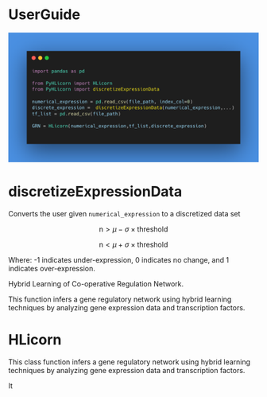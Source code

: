 # UserGuide

![PyHLicorn Logo](./images/carbon(1).png)

<!--  -->
# discretizeExpressionData

Converts the user given `numerical_expression` to a discretized data set

$$
\text{n} > \mu - \sigma \times \text{threshold}
$$ 

$$
\text{n} < \mu + \sigma \times \text{threshold} 
$$ 

Where:
    -1 indicates under-expression,
    0 indicates no change, and 
    1 indicates over-expression.


Hybrid Learning of Co-operative Regulation Network.

This function infers a gene regulatory network using hybrid learning techniques by analyzing gene expression data and transcription factors.

# HLicorn
This class function infers a gene regulatory network using hybrid learning techniques by analyzing gene expression data and transcription factors.

It 
